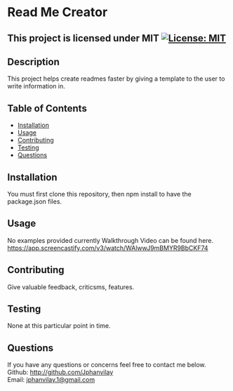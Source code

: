 # Read Me Creator

## This project is licensed under MIT [![License: MIT](https://img.shields.io/badge/License-MIT-yellow.svg)](https://opensource.org/licenses/MIT)

## Description

This project helps create readmes faster by giving a template to the user to write information in.

## Table of Contents

- [Installation](#installation)
- [Usage](#usage)
- [Contributing](#contributing)
- [Testing](#testing)
- [Questions](#questions)

## Installation

You must first clone this repository, then npm install to have the package.json files.

## Usage

No examples provided currently
Walkthrough Video can be found here. https://app.screencastify.com/v3/watch/WAlwwJ9mBMYR9BbCKF74

## Contributing

Give valuable feedback, criticsms, features.

## Testing

None at this particular point in time.

## Questions

If you have any questions or concerns feel free to contact me below.
<br>
Github: http://github.com/Jphanvilay
<br>
Email: jphanvilay.1@gmail.com
